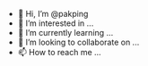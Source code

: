 - 👋 Hi, I’m @pakping
- 👀 I’m interested in ...
- 🌱 I’m currently learning ...
- 💞️ I’m looking to collaborate on ...
- 📫 How to reach me ...

<!---
pakping/pakping is a ✨ special ✨ repository because its `README.md` (this file) appears on your GitHub profile.
You can click the Preview link to take a look at your changes.
--->
